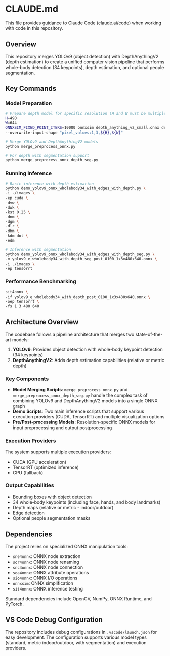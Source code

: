 # CLAUDE.md

This file provides guidance to Claude Code (claude.ai/code) when working with code in this repository.

## Overview

This repository merges YOLOv9 (object detection) with DepthAnythingV2 (depth estimation) to create a unified computer vision pipeline that performs whole-body detection (34 keypoints), depth estimation, and optional people segmentation.

## Key Commands

### Model Preparation
```bash
# Prepare depth model for specific resolution (H and W must be multiples of 14)
H=490
W=644
ONNXSIM_FIXED_POINT_ITERS=10000 onnxsim depth_anything_v2_small.onnx depth_anything_v2_small_${H}x${W}.onnx \
--overwrite-input-shape "pixel_values:1,3,${H},${W}"

# Merge YOLOv9 and DepthAnythingV2 models
python merge_preprocess_onnx.py

# For depth with segmentation support
python merge_preprocess_onnx_depth_seg.py
```

### Running Inference
```bash
# Basic inference with depth estimation
python demo_yolov9_onnx_wholebody34_with_edges_with_depth.py \
-i ./images \
-ep cuda \
-dvw \
-dwk \
-kst 0.25 \
-dnm \
-dgm \
-dlr \
-dhm \
-kdm dot \
-edm

# Inference with segmentation
python demo_yolov9_onnx_wholebody34_with_edges_with_depth_seg.py \
-m yolov9_e_wholebody34_with_depth_seg_post_0100_1x3x480x640.onnx \
-i ./images \
-ep tensorrt
```

### Performance Benchmarking
```bash
sit4onnx \
-if yolov9_e_wholebody34_with_depth_post_0100_1x3x480x640.onnx \
-oep tensorrt \
-fs 1 3 480 640
```

## Architecture Overview

The codebase follows a pipeline architecture that merges two state-of-the-art models:

1. **YOLOv9**: Provides object detection with whole-body keypoint detection (34 keypoints)
2. **DepthAnythingV2**: Adds depth estimation capabilities (relative or metric depth)

### Key Components

- **Model Merging Scripts**: `merge_preprocess_onnx.py` and `merge_preprocess_onnx_depth_seg.py` handle the complex task of combining YOLOv9 and DepthAnythingV2 models into a single ONNX graph
- **Demo Scripts**: Two main inference scripts that support various execution providers (CUDA, TensorRT) and multiple visualization options
- **Pre/Post-processing Models**: Resolution-specific ONNX models for input preprocessing and output postprocessing

### Execution Providers

The system supports multiple execution providers:
- CUDA (GPU acceleration)
- TensorRT (optimized inference)
- CPU (fallback)

### Output Capabilities

- Bounding boxes with object detection
- 34 whole-body keypoints (including face, hands, and body landmarks)
- Depth maps (relative or metric - indoor/outdoor)
- Edge detection
- Optional people segmentation masks

## Dependencies

The project relies on specialized ONNX manipulation tools:
- `sne4onnx`: ONNX node extraction
- `sor4onnx`: ONNX node renaming
- `snc4onnx`: ONNX node connection
- `soa4onnx`: ONNX attribute operations
- `sio4onnx`: ONNX I/O operations
- `onnxsim`: ONNX simplification
- `sit4onnx`: ONNX inference testing

Standard dependencies include OpenCV, NumPy, ONNX Runtime, and PyTorch.

## VS Code Debug Configuration

The repository includes debug configurations in `.vscode/launch.json` for easy development. The configuration supports various model types (standard, metric indoor/outdoor, with segmentation) and execution providers.